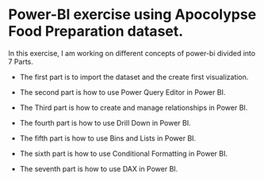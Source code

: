 #  Power-BI exercise using Apocolypse Food Preparation dataset.

In this exercise, I am working on different concepts of power-bi divided into 7 Parts.

* The first part is to import the dataset and the create first visualization.

* The second part is how to use Power Query Editor in Power BI.

* The Third part is how to create and manage relationships in Power BI.

* The fourth part is how to use Drill Down in Power BI.

* The fifth part is how to use Bins and Lists in Power BI.

* The sixth part is how to use Conditional Formatting in Power BI.

* The seventh part is how to use DAX in Power BI.
